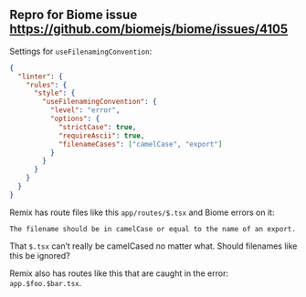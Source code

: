 ## Repro for Biome issue https://github.com/biomejs/biome/issues/4105

Settings for `useFilenamingConvention`:

```json
{
  "linter": {
    "rules": {
      "style": {
        "useFilenamingConvention": {
          "level": "error",
          "options": {
            "strictCase": true,
            "requireAscii": true,
            "filenameCases": ["camelCase", "export"]
          }
        }
      }
    }
  }
}
```

Remix has route files like this `app/routes/$.tsx` and Biome errors on it:

```
The filename should be in camelCase or equal to the name of an export.
```

That `$.tsx` can’t really be camelCased no matter what. Should filenames like this be ignored?

Remix also has routes like this that are caught in the error: `app.$foo.$bar.tsx`.
